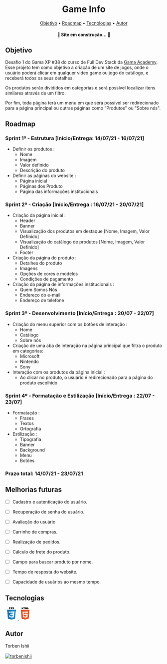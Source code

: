 <h1 align="center">Game Info</h1>

<p align="center">
 <a href="#objetivo">Objetivo</a> •
 <a href="#roadmap">Roadmap</a> • 
 <a href="#tecnologias">Tecnologias</a> • 
 <a href="#autor">Autor</a>
</p>

<h4 align="center"> 
	🚧  Site em construção...  🚧 
</h4>

## **Objetivo**

Desafio 1 do Gama XP #38 do curso de Full Dev Stack da [Gama Academy](https://www.gama.academy/ "Site da Gama Academy"). Esse projeto tem como objetivo a criação de um site de jogos, onde o usuário poderá clicar em qualquer video game ou jogo do catálogo, e receberá todos os seus detalhes.

Os produtos serão divididos em categorias e será possível localizar itens similares através de um filtro.

Por fim, toda página terá um menu em que será possível ser redirecionado para a página principal ou outras páginas como "Produtos" ou "Sobre nós".

## **Roadmap** 

### Sprint 1º - Estrutura [Início/Entrega: 14/07/21 - 16/07/21]

* Definir os produtos :
    * Nome
    * Imagem
    * Valor definido
    * Descrição do produto
* Definir as páginas do website :
    * Página inicial
    * Páginas dos Produto 
    * Página das informações institucionais

### Sprint 2º - Criação [Início/Entrega : 16/07/21 - 20/07/21]

* Criação da página inicial :
    * Header
    * Banner
    * Visualização dos produtos em destaque [Nome, Imagem, Valor Definido]
    * Visualização do catálogo de produtos [Nome, Imagem, Valor Definido]
    * Footer
* Criação da página do produto :
    * Detalhes do produto
    * Imagens
    * Opções de cores e modelos
    * Condições de pagamento
* Criação da página de informações institucionais :
    * Quem Somos Nós
    * Endereço do e-mail
    * Endereço de telefone
  
### Sprint 3º - Desenvolvimento [Início/Entrega : 20/07 - 22/07]

* Criação do menu superior com os botões de interação :
    * Home
    * Catálogo 
    * Sobre nós
* Criação de uma aba de interação na página principal que filtra o produto em categorias:
    * Microsoft
    * Nintendo
    * Sony
* Interação com os produtos da página inicial :
    * Ao clicar no produto, o usuário é redirecionado para a página do produto escolhido


### Sprint 4º - Formatação e Estilização [Início/Entrega : 22/07 - 23/07]

* Formatação :
    * Frases
    * Textos
    * Ortografia
* Estilização :
    * Tipografia
    * Banner
    * Background
    * Menu 
    * Botões

### Prazo total: 14/07/21 - 23/07/21

## Melhorias futuras
- [ ] Cadastro e autenticação do usuário.
- [ ] Recuperação de senha do usuário.
- [ ] Avaliação do usuário
- [ ] Carrinho de compras.
- [ ] Realização de pedidos.
- [ ] Cálculo de frete do produto.
- [ ] Campo para buscar produto por nome.
- [ ] Tempo de resposta do website.
- [ ] Capacidade de usuários ao mesmo tempo.



## Tecnologias

<p align="left"> <a href="https://www.w3schools.com/css/" target="_blank"> <img src="https://raw.githubusercontent.com/devicons/devicon/master/icons/css3/css3-original-wordmark.svg" alt="css3" width="40" height="40"/> </a> <a href="https://www.w3.org/html/" target="_blank"> <img src="https://raw.githubusercontent.com/devicons/devicon/master/icons/html5/html5-original-wordmark.svg" alt="html5" width="40" height="40"/> </a> </p>

## Autor

Torben Ishii 

<a href="https://linkedin.com/in/torbenishii" target="blank"><img align="center" src="https://raw.githubusercontent.com/rahuldkjain/github-profile-readme-generator/master/src/images/icons/Social/linked-in-alt.svg" alt="torbenishii" height="30" width="40" /></a>
</p>


